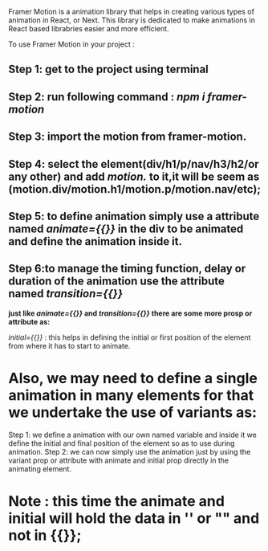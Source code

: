 Framer Motion is a animation library that helps in creating various types of animation in React, or Next. This library is dedicated to make animations in React based librabries easier and more efficient.

To use Framer Motion in your project :
## Step 1: get to the project using terminal
## Step 2: run following command : *npm i framer-motion*
## Step 3: import the motion from framer-motion.
## Step 4: select the element(div/h1/p/nav/h3/h2/or any other) and add *motion.* to it,it will be seem as (motion.div/motion.h1/motion.p/motion.nav/etc);
## Step 5: to define animation simply use a attribute named *animate={{}}* in the div to be animated and define the animation inside it.
## Step 6:to manage the timing function, delay or duration of the animation use the attribute named *transition={{}}*

**just like *animate={{}}* and *transition={{}}* there are some more prosp or attribute as:**

*initial={{}}* : this helps in defining the initial or first position of the element from where it has to start to animate.

# Also, we may need to define a single animation in many elements for that we undertake the use of variants as:
Step 1: we define a animation with our own named variable and inside it we define the initial and final position of the element so as to use during animation.
Step 2: we can now simply use the animation just by using the variant prop or attribute with animate and initial prop directly in the animating element.

# Note : this time the animate and initial will hold the data in '' or "" and not in {{}};